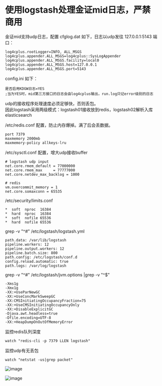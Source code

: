 # 使用logstash处理金证mid日志，严禁商用
金证mid支持udp日志，配置
cfglog.dat 如下，日志以udp发往 127.0.0.1:5143 端口：
```
log4cplus.rootLogger=INFO, ALL_MSGS
log4cplus.appender.ALL_MSGS=log4cplus::SysLogAppender
log4cplus.appender.ALL_MSGS.facility=local0
log4cplus.appender.ALL_MSGS.host=127.0.0.1
log4cplus.appender.ALL_MSGS.port=5143
```
config.ini 如下：
```
是否启用KDGW日志=YES
;当为YES时，mid第三方接口的日志会由log4cplus输出，run.log只记error级别的日志
```

udp的接收程序处理速度必须足够快，否则丢包。  
因此logstash采用两级模式：logstash01接收放到redis，logstash02解析入库elasticsearch

/etc/redis.conf 配置，防止内存爆掉。满了后会丢数据。
```
port 7379
maxmemory 2000mb
maxmemory-policy allkeys-lru
```

/etc/sysctl.conf 配置，增大udp接收buffer
```
# logstash udp input
net.core.rmem_default = 77000000
net.core.rmem_max     = 77777000
net.core.netdev_max_backlog = 1000

# redis
vm.overcommit_memory = 1
net.core.somaxconn = 65535
```

/etc/security/limits.conf
```
*  soft  nproc  16384
*  hard  nproc  16384
*  soft  nofile 65536
*  hard  nofile 65536
```

grep -v "^#" /etc/logstash/logstash.yml
```
path.data: /var/lib/logstash
pipeline.workers: 12
pipeline.output.workers: 12
pipeline.batch.size: 800
path.config: /etc/logstash/conf.d
config.reload.automatic: true
path.logs: /var/log/logstash
```

grep -v "^#" /etc/logstash/jvm.options |grep -v "^$"
```
-Xms1g
-Xmx1g
-XX:+UseParNewGC
-XX:+UseConcMarkSweepGC
-XX:CMSInitiatingOccupancyFraction=75
-XX:+UseCMSInitiatingOccupancyOnly
-XX:+DisableExplicitGC
-Djava.awt.headless=true
-Dfile.encoding=UTF-8
-XX:+HeapDumpOnOutOfMemoryError
```

监控redis队列深度
```
watch "redis-cli -p 7379 LLEN logstash"
```

监控udp有无丢包
```
watch "netstat -us|grep packet"
```
![image](https://user-images.githubusercontent.com/23710675/117418758-5f882580-af4e-11eb-9428-241282c46766.png)


![image](https://user-images.githubusercontent.com/23710675/117530186-56f72400-b00e-11eb-9a1f-b0be713633a4.png)


